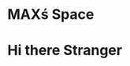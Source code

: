 <html>
<head>
  <h1>MAXś Space</h1>
<!--- <script src="https://cdn.onesignal.com/sdks/OneSignalSDK.js" async=""></script>
<script>
  window.OneSignal = window.OneSignal || [];
  OneSignal.push(function() {
    OneSignal.init({
      appId: "c2c75dac-54a3-4dca-a96f-706550d855b0",
    });
  });
</script> -->
</head>
<body>

<h1>Hi there Stranger</h1>
  
 
</body>
</html>

